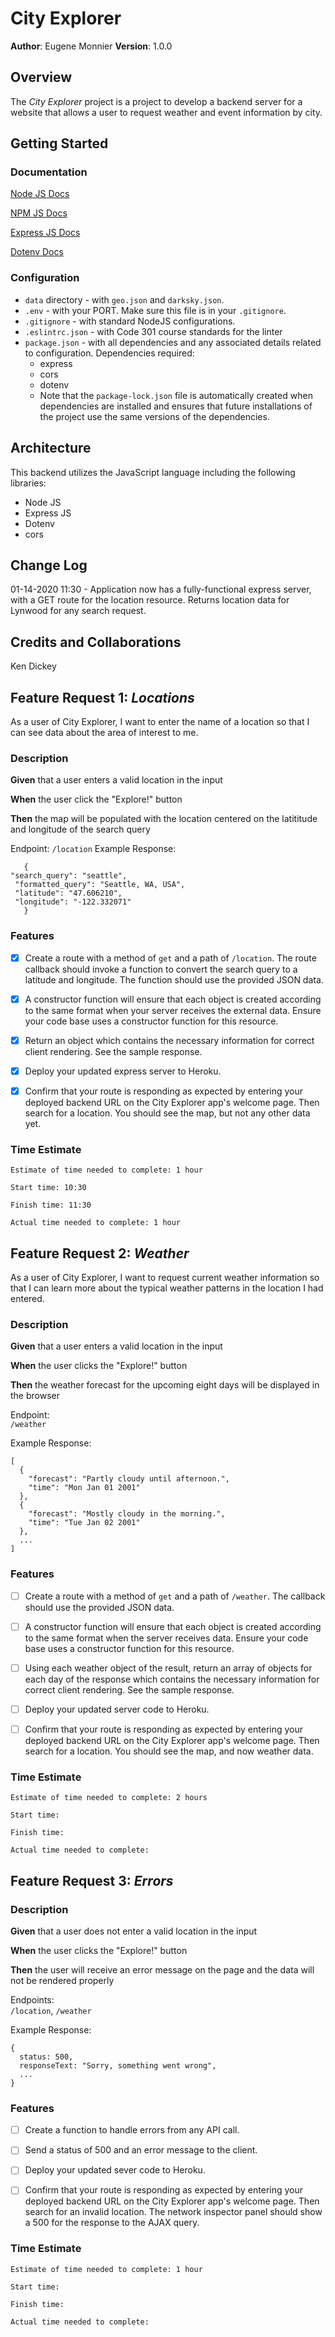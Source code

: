 
# City Explorer

**Author**: Eugene Monnier
**Version**: 1.0.0 

## Overview
The *City Explorer* project is a project to develop a backend server for a website that allows a user to request weather and event information by city.

## Getting Started
### Documentation
[Node JS Docs](https://nodejs.org/en/)

[NPM JS Docs](https://docs.npmjs.com/)

[Express JS Docs](http://expressjs.com/en/4x/api.html)

[Dotenv Docs](https://www.npmjs.com/package/dotenv)

### Configuration
 - `data` directory - with `geo.json` and `darksky.json`.
 - `.env` - with your PORT. Make sure this file is in your `.gitignore`.
 - `.gitignore` - with standard NodeJS configurations.
 - `.eslintrc.json` - with Code 301 course standards for the linter
 - `package.json` - with all dependencies and any associated details related to configuration. Dependencies required: 
     - express
     - cors
     - dotenv
    - Note that the `package-lock.json` file is automatically created when dependencies are installed and ensures that future installations of the project use the same versions of the dependencies.

## Architecture
This backend utilizes the JavaScript language including the following libraries:
 - Node JS
 - Express JS
 - Dotenv
 - cors

## Change Log
<!-- Use this area to document the iterative changes made to your application as each feature is successfully implemented. Use time stamps. Here's an examples: -->

01-14-2020 11:30 - Application now has a fully-functional express server, with a GET route for the location resource. Returns location data for Lynwood for any search request.

## Credits and Collaborations
<!-- <Give credit (and a link) to other people or resources that helped you build this application. -->
Ken Dickey
 

## Feature Request 1: *Locations*

As a user of City Explorer, I want to enter the name of a location so that I can see data about the area of interest to me.

### Description

**Given** that a user enters a valid location in the input

**When** the user click the "Explore!" button

**Then** the map will be populated with the location centered on the latititude and longitude of the search query

Endpoint:
`/location`
Example Response:
 ```
    {   
"search_query": "seattle",
  "formatted_query": "Seattle, WA, USA",
  "latitude": "47.606210",
  "longitude": "-122.332071"
	}
```

 ### Features
 

 - [x] Create a route with a method of `get` and a path of `/location`. The route callback should invoke a function to convert the search query to a latitude and longitude. The function should use the provided JSON data.
 
 - [x] A constructor function will ensure that each object is created
       according to the same format when your server receives the
       external data. Ensure your code base uses a constructor function
       for this resource.
 - [x] Return an object which contains the necessary information for
       correct client rendering. See the sample response.
 - [x] Deploy your updated express server to Heroku.
 - [x] Confirm that your route is responding as expected by entering
       your deployed backend URL on the City Explorer app's welcome
       page. Then search for a location. You should see the map, but not
       any other data yet.

### Time Estimate
```
Estimate of time needed to complete: 1 hour

Start time: 10:30

Finish time: 11:30

Actual time needed to complete: 1 hour
```

## Feature Request 2: *Weather*

As a user of City Explorer, I want to request current weather information so that I can learn more about the typical weather patterns in the location I had entered.

### Description

**Given**  that a user enters a valid location in the input

**When**  the user clicks the "Explore!" button

**Then**  the weather forecast for the upcoming eight days will be displayed in the browser

Endpoint:  
`/weather`

Example Response:

```
[
  {
    "forecast": "Partly cloudy until afternoon.",
    "time": "Mon Jan 01 2001"
  },
  {
    "forecast": "Mostly cloudy in the morning.",
    "time": "Tue Jan 02 2001"
  },
  ...
]
```
### Features

 - [ ] Create a route with a method of  `get`  and a path of 
       `/weather`. The callback should use the provided JSON data.
       
 - [ ] A constructor function will ensure that each object is created
       according to the same format when the server receives data.
       Ensure your code base uses a constructor function for this
       resource.
       
 - [ ] Using each weather object of the result, return an array of
       objects for each day of the response which contains the necessary
       information for correct client rendering. See the sample
       response.
       
 - [ ] Deploy your updated server code to Heroku.
 
 - [ ] Confirm that your route is responding as expected by entering
       your deployed backend URL on the City Explorer app's welcome
       page. Then search for a location. You should see the map, and now
       weather data.

### Time Estimate 
```
Estimate of time needed to complete: 2 hours

Start time: 

Finish time: 

Actual time needed to complete: 
```

## Feature Request 3: *Errors*
### Description

**Given**  that a user does not enter a valid location in the input

**When**  the user clicks the "Explore!" button

**Then**  the user will receive an error message on the page and the data will not be rendered properly

Endpoints:  
`/location`,  `/weather`

Example Response:

```
{
  status: 500,
  responseText: "Sorry, something went wrong",
  ...
}
```

### Features

 - [ ] Create a function to handle errors from any API call.

 - [ ] Send a status of 500 and an error message to the client.

 - [ ] Deploy your updated sever code to Heroku.

 - [ ] Confirm that your route is responding as expected by entering
       your deployed backend URL on the City Explorer app's welcome
       page. Then search for an invalid location. The network inspector
       panel should show a 500 for the response to the AJAX query.

### Time Estimate 
```
Estimate of time needed to complete: 1 hour

Start time: 

Finish time: 

Actual time needed to complete: 
```
